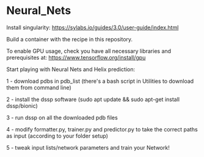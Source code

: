# Neural_Nets

Install singularity: https://sylabs.io/guides/3.0/user-guide/index.html

Build a container with the recipe in this repository.

To enable GPU usage, check you have all necessary libraries and prerequisites at: https://www.tensorflow.org/install/gpu

Start playing with Neural Nets and Helix prediction:

1 - download pdbs in pdb_list (there's a bash script in Utilities to download them from command line)

2 - install the dssp software (sudo apt update && sudo apt-get install dssp/bionic)

3 - run dssp on all the downloaded pdb files

4 - modify formatter.py, trainer.py and predictor.py to take the correct paths as input (according to your folder setup)

5 - tweak input lists/network parameters and train your Network!
